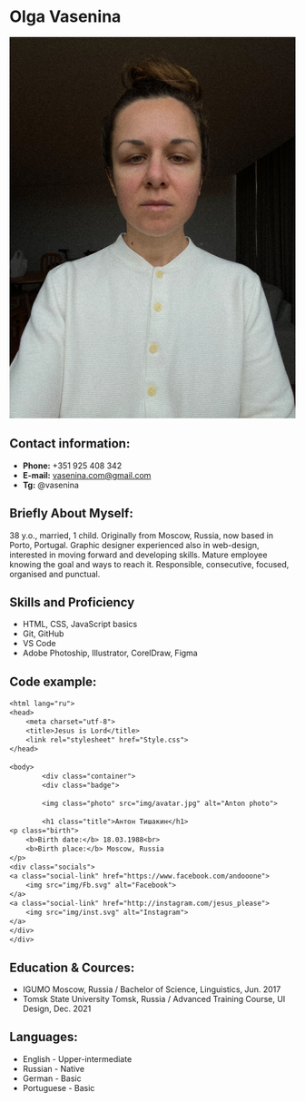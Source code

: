 # Olga Vasenina
![woman](https://github.com/ovasenina/rsschool-cv/blob/e80c6a4bfea9c82309163feaaff328846f19ef3e/Olga-CV.JPEG "Ольга Васенина")
## Contact information:
+ **Phone:** +351 925 408 342
+ **E-mail:** vasenina.com@gmail.com
+ **Tg:** @vasenina
## Briefly About Myself:
38 y.o., married, 1 child. Originally from Moscow, Russia, now based in Porto, Portugal.
Graphic designer experienced also in web-design, interested in moving forward and developing skills.
Mature employee knowing the goal and ways to reach it. Responsible, consecutive, focused, organised and punctual.
## Skills and Proficiency
+ HTML, CSS, JavaScript basics
+ Git, GitHub
+ VS Code
+ Adobe Photoship, Illustrator, CorelDraw, Figma
## Code example:
```<!DOCTYPE html>
<html lang="ru">
<head>
    <meta charset="utf-8">
    <title>Jesus is Lord</title>
    <link rel="stylesheet" href="Style.css">
</head>

<body>
        <div class="container">
        <div class="badge">

        <img class="photo" src="img/avatar.jpg" alt="Anton photo">

        <h1 class="title">Антон Тишакин</h1>
<p class="birth">
    <b>Birth date:</b> 18.03.1988<br>
    <b>Birth place:</b> Moscow, Russia
</p>
<div class="socials">
<a class="social-link" href="https://www.facebook.com/andooone">
    <img src="img/Fb.svg" alt="Facebook">
</a>
<a class="social-link" href="http://instagram.com/jesus_please">
    <img src="img/inst.svg" alt="Instagram">
</a>
</div>
</div>
```
## Education & Cources:
+ IGUMO Moscow, Russia / Bachelor of Science, Linguistics, Jun. 2017
+ Tomsk State University Tomsk, Russia / Advanced Training Course, UI Design, Dec. 2021
## Languages:
+ English - Upper-intermediate
+ Russian - Native
+ German - Basic
+ Portuguese - Basic